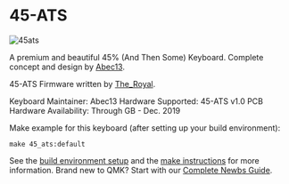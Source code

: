 # 45-ATS 

![45ats](https://i.imgur.com/Paqx5zG.png)

A premium and beautiful 45% (And Then Some) Keyboard. Complete concept and design by [Abec13](https://www.reddit.com/user/abec13). 

45-ATS Firmware written by [The_Royal](https://www.reddit.com/user/The_Royal/).

Keyboard Maintainer: Abec13
Hardware Supported: 45-ATS v1.0 PCB
Hardware Availability: Through GB - Dec. 2019

Make example for this keyboard (after setting up your build environment):

    make 45_ats:default

See the [build environment setup](https://docs.qmk.fm/#/getting_started_build_tools) and the [make instructions](https://docs.qmk.fm/#/getting_started_make_guide) for more information. Brand new to QMK? Start with our [Complete Newbs Guide](https://docs.qmk.fm/#/newbs).
